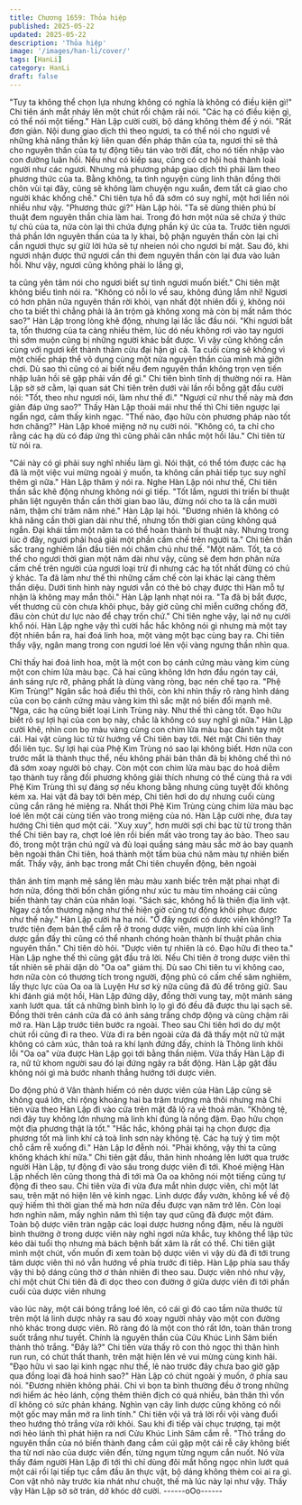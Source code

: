 ```yaml
---
title: Chương 1659: Thỏa hiệp
published: 2025-05-22
updated: 2025-05-22
description: 'Thỏa hiệp'
image: '/images/han-li/cover/'
tags: [HanLi]
category: HanLi
draft: false
---
```


"Tuy ta không thể chọn lựa nhưng không có nghĩa là không có
điều kiện gì!"
Chi tiên ánh mắt nháy lên một chút rồi chậm rãi nói.
"Các hạ có điều kiện gì, có thể nói một tiếng."
Hàn Lập cười cười, bộ dáng không thèm để ý nói.
"Rất đơn giản. Nội dung giao dịch thì theo ngươi, ta có thể nói cho
ngươi về những khả năng thần kỳ liên quan đến pháp thân của ta,
ngươi thì sẽ thả cho nguyên thần của ta tự động tiêu tán vào trời
đất, cho nó tiến nhập vào con đường luân hồi. Nếu như có kiếp
sau, cũng có cơ hội hoá thành loài người như các ngươi. Nhưng
mà phương pháp giao dịch thì phải làm theo phương thức của ta.
Bằng không, ta tình nguyện cùng linh thân đồng thời chôn vùi tại
đây, cũng sẽ không làm chuyện ngu xuẩn, đem tất cả giao cho
người khác khống chế."
Chi tiên tựa hồ đã sớm có suy nghĩ, một hơi liền nói nhiều như
vậy.
"Phương thức gì?"
Hàn Lập hỏi.
"Ta sẽ dùng thiên phú bí thuật đem nguyên thần chia làm hai.
Trong đó hơn một nửa sẽ chứa ý thức tự chủ của ta, nửa còn lại
thì chứa đựng phần ký ức của ta. Trước tiên ngươi thả phần lớn
nguyên thần của ta ly khai, bộ phận nguyên thần còn lại chỉ cần
ngươi thực sự giữ lời hứa sẽ tự nheien nói cho ngươi bí mật. Sau
đó, khi ngươi nhận được thứ ngươi cần thì đem nguyên thần còn
lại đưa vào luân hồi. Như vậy, ngươi cũng không phải lo lắng gì,

ta cũng yên tâm nói cho ngươi biết sự tình ngươi muốn biết."
Chi tiên mặt không biểu tình nói ra.
"Không có nỗi lo về sau, không đúng lắm nhỉ! Ngươi có hơn phân
nửa nguyên thần rời khỏi, vạn nhất đột nhiên đổi ý, không nói cho
ta biết thì chẳng phải là ăn trộm gà không xong mà còn bị mất
nắm thóc sao?"
Hàn Lập trong lòng khẽ động, nhưng lại lắc lắc đầu nói.
"Khi ngươi bắt ta, tổn thương của ta càng nhiều thêm, lúc dó nếu
không rơi vào tay ngươi thì sớm muộn cũng bị những người khác
bắt được. Vì vậy cũng không cần cùng với ngươi kết thành thâm
cừu đại hận gì cả. Ta cuối cùng sẽ không vì một chiếc pháp thể vô
dụng cùng một nửa nguyên thần của mình mà giỡn chơi. Dù sao
thì cũng có ai biết nếu đem nguyên thần không trọn vẹn tiến nhập
luân hồi sẽ gặp phải vấn đề gì."
Chi tiên bình tĩnh dị thường nói ra.
Hàn Lập sờ sờ cằm, lại quan sát Chi tiên trên dưới vài lần rồi
bỗng gật đầu cười nói:
"Tốt, theo như ngươi nói, làm như thế đi."
"Ngươi cứ như thế này mà đơn giản đáp ứng sao?"
Thấy Hàn Lập thoải mái như thế thì Chi tiên ngược lại ngẩn ngơ,
cảm thấy kinh ngạc.
"Thế nào, đạo hữu còn phương pháp nào tốt hơn chăng?"
Hàn Lập khoé miệng nở nụ cười nói.
"Không có, ta chỉ cho rằng các hạ dù có đáp ứng thì cũng phải
cân nhắc một hồi lâu."
Chi tiên từ từ nói ra.

"Cái này có gì phải suy nghĩ nhiều làm gì. Nói thật, có thể tóm
được các hạ đã là một việc vui mừng ngoài ý muốn, ta không cần
phải tiếp tục suy nghĩ thêm gì nữa."
Hàn Lập thâm ý nói ra. Nghe Hàn Lập nói như thế, Chi tiên thần
sắc khẽ động nhưng không nói gì tiếp.
"Tốt lắm, ngươi thi triển bí thuật phân liệt nguyên thần cần thời
gian bao lâu, đừng nói cho ta là cần mười năm, thậm chí trăm
năm nhé."
Hàn Lập lại hỏi.
"Đương nhiên là không có khả năng cần thời gian dài như thế,
nhưng tốn thời gian cũng không quá ngắn. Đại khái tầm một năm
ta có thể hoàn thành bí thuật này. Nhưng trong lúc ở đây, ngươi
phải hoá giải một phần cấm chế trên người ta."
Chi tiên thần sắc trang nghiêm lần đầu tiên nói chăm chú như thế.
"Một năm. Tốt, ta có thể cho ngươi thời gian một năm dài như vậy,
cũng sẽ đem hơn phân nửa cấm chế trên người của ngươi loại trừ
đi nhưng các hạ tốt nhất đừng có chủ ý khác. Ta đã làm như thế
thì những cấm chế còn lại khác lại càng thêm thần diệu. Dưới tình
hình này ngươi vẫn có thẻ bỏ chạy được thì Hàn mỗ tự nhận là
không may mắn thôi."
Hàn Lập lạnh nhạt nói ra.
"Ta đã bị bắt được, vết thương cũ còn chưa khôi phục, bây giờ
cũng chỉ miễn cưỡng chống đỡ, đâu còn chút dư lực nào để chạy
trốn chứ."
Chi tiên nghe vậy, lại nở nụ cười khổ nói.
Hàn Lập nghe vậy thì cười hắc hắc không nói gì nhưng mà một
tay đột nhiên bắn ra, hai đoá linh hoa, một vàng một bạc cùng bay
ra. Chi tiên thấy vậy, ngân mang trong con ngươi loé lên vội vàng
ngưng thần nhìn qua.

Chỉ thấy hai đoá linh hoa, một là một con bọ cánh cứng màu vàng
kim cùng một con chim lửa màu bạc. Cả hai cũng không lớn hơn
đầu ngón tay cái, ánh sáng rực rỡ, phảng phất là dùng vàng ròng,
bạc nén chế tạo ra.
"Phệ Kim Trùng!"
Ngân sắc hoả điểu thì thôi, còn khi nhìn thấy rõ ràng hình dáng
của con bọ cánh cứng màu vàng kim thì sắc mặt nó biến đổi
mạnh mẽ.
"Nga, các hạ cũng biết loại Linh Trùng này. Như thế thì càng tốt.
Đạo hữu biết rõ sự lợi hại của con bọ này, chắc là không có suy
nghĩ gì nữa."
Hàn Lập cười khẽ, nhìn con bọ màu vàng cùng con chim lửa màu
bạc đánh tay một cái.
Hai vật cùng lúc từ từ hướng về Chi tiên bay tới. Nét mặt Chi tiên
thay đổi liên tục. Sự lợi hại của Phệ Kim Trùng nó sao lại không
biết. Hơn nữa con trước mắt là thành thục thể, nếu không phải
bản thân đã bị không chế thì nó đã sớm xoay người bỏ chạy.
Còn một con chim lửa màu bạc do hoả diễm tạo thành tuy rằng
đối phương không giải thích nhưng có thể cùng thả ra với Phệ
Kim Trùng thì sự đáng sợ nếu khong bằng nhưng cũng tuyệt đối
không kém xa.
Hai vật đã bay tới bên mép, Chi tiên hơi do dự nhưng cuối cùng
cũng cắn răng hé miệng ra. Nhất thời Phệ Kim Trùng cùng chim
lửa màu bạc loé lên một cái cùng tiến vào trong miệng của nó.
Hàn Lập cười nhẹ, đưa tay hướng Chi tiên quơ một cái. "Xuy
xuy", hơn mười sợi chỉ bạc từ từ trong thân thể Chi tiên bay ra,
chợt loé lên rồi biến mất vào trong tay áo bào. Theo sau đó, trong
một trận chú ngữ và đủ loại quầng sáng màu sắc mờ ảo bay
quanh bên ngoài thân Chi tiên, hoá thành một tấm bùa chú năm
màu tự nhiên biến mất.
Thấy vậy, ánh bạc trong mắt Chi tiên chuyển động, bên ngoài

thân ánh tím mạnh mẽ sáng lên màu màu xanh biếc trên mặt phai
nhạt đi hơn nửa, đồng thời bốn chân giống như xúc tu màu tím
nhoáng cái cũng biến thành tay chân của nhân loại.
"Sách sác, không hổ là thiên địa linh vật. Ngay cả tổn thương
nặng như thế hiện giờ cũng tự động khôi phục được như thế này."
Hàn Lập cười ha ha nói.
"Ở đây ngươi có dược viên không!? Ta trước tiên đem bản thể
cắm rễ ở trong dược viên, mượn linh khí của linh dược gần đấy thì
cũng có thể nhanh chóng hoàn thành bí thuật phân chia nguyên
thần."
Chi tiên dò hỏi.
"Dược viên tự nhiên là có. Đạo hữu đi theo ta."
Hàn Lập nghe thế thì cũng gật đầu trả lời.
Nếu Chi tiên ở trong dược viên thì tất nhiên sẽ phải dặn dò "Oa
oa" giám thị. Dù sao Chi tiên tu vi không cao, hơn nữa còn có
thương tích trong người, động phủ có cấm chế sâm nghiêm, lấy
thực lực của Oa oa là Luyện Hư sơ kỳ nữa cũng đã đủ để trông
giữ.
Sau khi đánh giá một hồi, Hàn Lập đứng dậy, đồng thời vung tay,
một mảnh sáng xanh lướt qua. tất cả những bình bình lọ lọ gì đó
đều đã được thu lại sạch sẽ. Đồng thời trên cánh cửa đá có ánh
sáng trắng chớp động và cũng chậm rãi mở ra.
Hàn Lập trước tiên bước ra ngoài. Theo sau Chi tiên hơi do dự
một chút rồi cũng đi ra theo. Vừa đi ra bên ngoài cửa đá đã thấy
một nữ tử mặt không có cảm xúc, thân toả ra khí lạnh đứng đấy,
chính là Thông linh khôi lỗi "Oa oa" vừa được Hàn Lập gọi tới
bằng thần niệm.
Vừa thấy Hàn Lập đi ra, nữ tử khom người sau đó lại đứng ngây
ra bất động. Hàn Lập gật đầu không nói gì mà bước nhanh thẳng
hướng tới dược viên.

Do động phủ ở Vân thành hiếm có nên dược viên của Hàn Lập
cũng sẽ không quá lớn, chỉ rộng khoảng hai ba trăm trượng mà
thôi nhưng mà Chi tiên vừa theo Hàn Lập đi vào cửa trên mặt đã
lộ ra vẻ thoả mãn.
"Không tệ, nơi đây tuy không lớn nhưng mà linh khí đúng là nồng
đậm. Đạo hữu chọn một địa phương thật là tốt."
"Hắc hắc, không phải tại hạ chọn được địa phương tốt mà linh khí
cả toà linh sơn này không tệ. Các hạ tuỳ ý tìm một chỗ cắm rễ
xuống đi."
Hàn Lập lơ đễnh nói.
"Phải không, vậy thì ta cũng không khách khí nữa."
Chi tiên gật đầu, thân hình nhoáng lên lướt qua trước người Hàn
Lập, tự động đi vào sâu trong dược viên đi tới. Khoé miệng Hàn
Lập nhếch lên cũng thong thả đi tới mà Oa oa không nói một tiếng
cũng tự động đi theo sau.
Chi tiên vừa đi vừa đưa mắt nhìn dược viên, chỉ một lát sau, trên
mặt nó hiện lên vẻ kinh ngạc. Linh dược đầy vườn, không kể về
độ quý hiếm thì thời gian thế mà hơn nửa đều được vạn năm trở
lên. Còn loại hơn nghìn năm, mấy nghìn năm thì tiện tay quơ
cũng đã được một đám.
Toàn bộ dược viên tràn ngập các loại dược hương nồng đậm, nếu
là người bình thường ở trong dược viên này nghỉ ngơi nửa khắc,
tuy không thể lập tức kéo dài tuổi thọ nhưng mà bách bệnh bất
xâm là rất có thể.
Chi tiên giật mình một chút, vốn muốn đi xem toàn bộ dược viên
vì vậy dù đã đi tới trung tâm dược viên thì nó vẫn hướng về phía
trước đi tiêp. Hàn Lập phía sau thấy vậy thì bộ dáng cũng thờ ơ
thản nhiên đi theo sau.
Dược viên nhỏ như vậy, chỉ một chút Chi tiên đã đi dọc theo con
đường ở giữa dược viên đi tới phần cuối của dược viên nhưng

vào lúc này, một cái bóng trắng loé lên, có cái gì đó cao tầm nửa
thước từ trên một lá linh dược nhảy ra sau đó xoay người nhảy
vào một con đường nhỏ khác trong dược viên.
Rõ ràng đó là một con thỏ rất lớn, toàn thân trong suốt trắng như
tuyết. Chính là nguyên thần của Cửu Khúc Linh Sâm biến thành
thỏ trắng.
"Đây là?"
Chi tiên vừa thấy rõ con thỏ ngọc thì thân hình run run, có chút
thất thanh, trên mặt hiện lên vẻ vui mừng cùng kinh hãi.
"Đạo hữu vì sao lại kinh ngạc như thế, lẽ nào trước đây chưa bao
giờ gặp qua đồng loại đã hoá hình sao?"
Hàn Lập có chút ngoài ý muốn, ở phía sau nói.
"Đương nhiên không phải. Chỉ vì bọn ta bình thường đều ở trong
những nơi hiểm ác hẻo lánh, cộng thêm thiên địch có quá nhiều,
bản thân thì vốn dĩ không có sức phản kháng. Nghìn vạn cây linh
dược cũng không có nổi một gốc may mắn mở ra linh tính."
Chi tiên vội vã trả lời rồi vội vàng đuổi theo hướng thỏ trắng vừa
rởi khỏi. Sau khi đi tiếp vài chục trượng, tại một nơi hẻo lánh thì
phát hiện ra nơi Cửu Khúc Linh Sâm cắm rễ.
"Thỏ trắng do nguyên thần của nó biến thành đang cắm cúi gặp
một cái rễ cây không biết tha từ nơi nào của dược viên đến, từng
ngụm từng ngụm cắn nuốt. Nó vừa thấy đám người Hàn Lập đi
tới thì chỉ dùng đôi mắt hồng ngọc nhìn lướt quá một cái rồi lại
tiếp tục cắm đầu ăn thực vật, bộ dáng không thèm coi ai ra gì.
Con vật nhỏ này trước kia nhát như chuột, thế mà lúc này lại như
vậy. Thấy vậy Hàn Lập sờ sờ trán, dở khóc dở cười.
------oOo------
